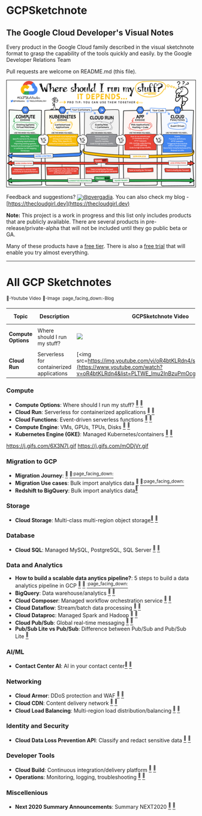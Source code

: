 # GCPSketchnote

## The Google Cloud Developer's Visual Notes
Every product in the Google Cloud family described in the visual sketchnote format to grasp the capability of the tools quickly and easily.
by the Google Developer Relations Team

Pull requests are welcome on README.md (this file).

<a target="_blank" href="vs.jpg"><img border="1" alt="Where should I run my stuff on Google Cloud" src="vs.jpg"></a>

Feedback and suggestions? <img width="40" valign="middle" src="https://storage.googleapis.com/gregsramblings-downloads/Twitter_Logo_Blue.png">[@pvergadia](https://twitter.com/pvergadia). You can also check my blog - [https://thecloudgirl.dev](https://thecloudgirl.dev)

**Note:** This project is a work in progress and this list only includes products that are publicly available. There are several products in pre-release/private-alpha that will not be included until they go public beta or GA.

Many of these products have a [free tier](https://cloud.google.com/free/). There is also a [free trial](https://console.cloud.google.com/freetrial) that will enable you try almost everything.

----------------------------
# All GCP Sketchnotes
<sup>:link:-Youtube Video</sup>
<sup>:page_facing_up:-Image</sup>
<sup>:page_facing_down:-Blog</sup>


| Topic  | Description | GCPSketchnote Video | GCPSketchnote Image | Docs | Product |
| ------------- | ------------- |---|---|---|---|
| **Compute Options**  | Where should I run my stuff?  |[<img src="https://img.youtube.com/vi/hEK5SMzI_n4/sddefault.jpg" >](https://www.youtube.com/watch?v=hEK5SMzI_n4&list=PLTWE_lmu2InBzuPmOcgAYP7U80a87cpJd) | [<img src="vs.jpg" >](https://thecloudgirl.dev/gcpsketchnote1.html) |  |   |
| **Cloud Run**  | Serverless for containerized applications  | [<img src=https://img.youtube.com/vi/oR4btKLRdn4/sddefault.jpg"">](https://www.youtube.com/watch?v=oR4btKLRdn4&list=PLTWE_lmu2InBzuPmOcgAYP7U80a87cpJd) | [<img src="CloudRun.png">](https://thecloudgirl.dev/CloudRun.html) | [<sup>:link:</sup>](https://cloud.google.com/run/) | [<sup>:page_facing_up:</sup>](https://cloud.google.com/run/docs/)


### Compute

* **Compute Options**: Where should I run my stuff? [<sup>:link:</sup>](https://www.youtube.com/watch?v=hEK5SMzI_n4&list=PLTWE_lmu2InBzuPmOcgAYP7U80a87cpJd) [<sup>:page_facing_up:</sup>](https://thecloudgirl.dev/gcpsketchnote1.html)
* **Cloud Run**: Serverless for containerized applications [<sup>:link:</sup>](https://www.youtube.com/watch?v=oR4btKLRdn4&list=PLTWE_lmu2InBzuPmOcgAYP7U80a87cpJd) [<sup>:page_facing_up:</sup>](https://thecloudgirl.dev/CloudRun.html)
* **Cloud Functions**: Event-driven serverless functions [<sup>:link:</sup>](https://www.youtube.com/watch?v=LTMChfWBHb0&list=PLTWE_lmu2InBzuPmOcgAYP7U80a87cpJd&index=17) [<sup>:page_facing_up:</sup>](https://thecloudgirl.dev/CloudFunctions.html)
* **Compute Engine**: VMs, GPUs, TPUs, Disks [<sup>:link:</sup>](https://www.youtube.com/watch?v=s1LxRhjPJ7E&list=PLTWE_lmu2InBzuPmOcgAYP7U80a87cpJd) [<sup>:page_facing_up:</sup>](https://thecloudgirl.dev/gcpsketchnote2.html)
* **Kubernetes Engine (GKE)**: Managed Kubernetes/containers [<sup>:link:</sup>](https://www.youtube.com/watch?v=F8s-DAfMtRM&list=PLTWE_lmu2InBzuPmOcgAYP7U80a87cpJd) [<sup>:page_facing_up:</sup>](https://thecloudgirl.dev/GKE.html)

https://j.gifs.com/6X3N7l.gif
https://j.gifs.com/mODjVr.gif


### Migration to GCP  
  
* **Migration Journey**: [<sup>:link:</sup>](https://www.youtube.com/watch?v=ZDn6zIaBfas&list=PLTWE_lmu2InBzuPmOcgAYP7U80a87cpJd) [<sup>:page_facing_up:</sup>](https://thecloudgirl.dev/MigrationJourney.html)[<sup>:page_facing_down:</sup>](https://cloud.google.com/blog/topics/developers-practitioners/google-cloud-migration-made-easy)
* **Migration Use cases**: Bulk import analytics data [<sup>:link:</sup>](https://www.youtube.com/watch?v=eWlQ-8AfDz4&list=PLTWE_lmu2InBzuPmOcgAYP7U80a87cpJd) [<sup>:page_facing_up:</sup>](https://thecloudgirl.dev/MigrationCheatsheet.html)[<sup>:page_facing_down:</sup>](https://cloud.google.com/blog/topics/developers-practitioners/google-cloud-migration-made-easy)
* **Redshift to BigQuery**: Bulk import analytics data[<sup>:page_facing_up:</sup>](https://thecloudgirl.dev/redshifttobq.html)


### Storage
  
* **Cloud Storage**: Multi-class multi-region object storage[<sup>:link:</sup>](https://www.youtube.com/watch?v=BeYr34swAVE&list=PLTWE_lmu2InBzuPmOcgAYP7U80a87cpJd) [<sup>:page_facing_up:</sup>](https://thecloudgirl.dev/CloudStorage.html)
  
### Database 
  
* **Cloud SQL**: Managed MySQL, PostgreSQL, SQL Server [<sup>:link:</sup>](https://www.youtube.com/watch?v=nGwOPAqgX7U&list=PLTWE_lmu2InBzuPmOcgAYP7U80a87cpJd) [<sup>:page_facing_up:</sup>](https://thecloudgirl.dev/gcpsketchnote3.html)
  
### Data and Analytics 
  
* **How to build a scalable data anytics pipeline?**: 5 steps to build a data analytics pipeline in GCP [<sup>:link:</sup>](https://www.youtube.com/watch?v=iIxq9x8jBa8&list=PLTWE_lmu2InBzuPmOcgAYP7U80a87cpJd) [<sup>:page_facing_up:</sup>](https://thecloudgirl.dev/analytics.html) [<sup>:page_facing_down:</sup>](https://www.freecodecamp.org/news/scalable-data-analytics-pipeline/)
* **BigQuery**: Data warehouse/analytics [<sup>:link:</sup>](https://www.youtube.com/watch?v=So-tVyBQt8E&list=PLTWE_lmu2InBzuPmOcgAYP7U80a87cpJd) [<sup>:page_facing_up:</sup>](https://thecloudgirl.dev/bigquery.html)
* **Cloud Composer**: Managed workflow orchestration service [<sup>:link:</sup>](https://www.youtube.com/watch?v=BRQw064uaMg&list=PLTWE_lmu2InBzuPmOcgAYP7U80a87cpJd) [<sup>:page_facing_up:</sup>](https://thecloudgirl.dev/Composer.html)
* **Cloud Dataflow**: Stream/batch data processing [<sup>:link:</sup>](https://www.youtube.com/watch?v=WRspZRG9e90&list=PLTWE_lmu2InBzuPmOcgAYP7U80a87cpJd) [<sup>:page_facing_up:</sup>](https://thecloudgirl.dev/dataflow.html)
* **Cloud Dataproc**: Managed Spark and Hadoop [<sup>:link:</sup>](https://www.youtube.com/watch?v=32oJE-fSzm0&list=PLTWE_lmu2InBzuPmOcgAYP7U80a87cpJd) [<sup>:page_facing_up:</sup>](https://thecloudgirl.dev/Dataproc.html/)
* **Cloud Pub/Sub**: Global real-time messaging [<sup>:link:</sup>](https://www.youtube.com/watch?v=JrKEErlWvzA&list=PLTWE_lmu2InBzuPmOcgAYP7U80a87cpJd) [<sup>:page_facing_up:</sup>](https://thecloudgirl.dev/pubsub.html)
* **Pub/Sub Lite vs Pub/Sub**: Difference between Pub/Sub and Pub/Sub Lite [<sup>:page_facing_up:</sup>](https://thecloudgirl.dev/gcpsketchnote4.html)


### AI/ML 

* **Contact Center AI**: AI in your contact center[<sup>:link:</sup>](https://www.youtube.com/watch?v=oGHa3hyMMsc&list=PLTWE_lmu2InBzuPmOcgAYP7U80a87cpJd) [<sup>:page_facing_up:</sup>](https://thecloudgirl.dev/CCAI.html)


### Networking 

* **Cloud Armor**: DDoS protection and WAF [<sup>:link:</sup>](hhttps://www.youtube.com/watch?v=w6Z5Ps0rXvk&list=PLTWE_lmu2InBzuPmOcgAYP7U80a87cpJd) [<sup>:page_facing_up:</sup>](https://thecloudgirl.dev/CloudArmor.html)
* **Cloud CDN**: Content delivery network [<sup>:link:</sup>](https://www.youtube.com/watch?v=EumuFAfTWJY&list=PLTWE_lmu2InBzuPmOcgAYP7U80a87cpJd) [<sup>:page_facing_up:</sup>](https://thecloudgirl.dev/CDN.html)
* **Cloud Load Balancing**: Multi-region load distribution/balancing [<sup>:link:</sup>](https://www.youtube.com/watch?v=0fQr7TRhnnU&list=PLTWE_lmu2InBzuPmOcgAYP7U80a87cpJd) [<sup>:page_facing_up:</sup>](https://thecloudgirl.dev/CLB.html)


### Identity and Security

* **Cloud Data Loss Prevention API**: Classify and redact sensitive data [<sup>:link:</sup>](https://www.youtube.com/watch?v=ab_Dctdu2G8&list=PLTWE_lmu2InBzuPmOcgAYP7U80a87cpJd) [<sup>:page_facing_up:</sup>](https://thecloudgirl.dev/dlp.html)


### Developer Tools  
  
* **Cloud Build**: Continuous integration/delivery platform [<sup>:link:</sup>](https://www.youtube.com/watch?v=Bvo6jzC3J_A&list=PLTWE_lmu2InBzuPmOcgAYP7U80a87cpJd) [<sup>:page_facing_up:</sup>](https://thecloudgirl.dev/CloudBuild.html)
* **Operations**: Monitoring, logging, troubleshooting [<sup>:link:</sup>](https://www.youtube.com/watch?v=Y7L2y6NVa9Y&list=PLTWE_lmu2InBzuPmOcgAYP7U80a87cpJd) [<sup>:page_facing_up:</sup>](https://thecloudgirl.dev/ops.html)

  
### Miscellenious  
  
* **Next 2020 Summary Announcements**: Summary NEXT2020 [<sup>:link:</sup>](https://www.youtube.com/watch?v=7OBTwoBZ404&list=PLTWE_lmu2InBzuPmOcgAYP7U80a87cpJd) [<sup>:page_facing_up:</sup>](https://thecloudgirl.dev/NEXT2020.html)



